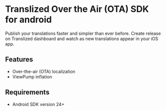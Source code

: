 # Translized Over the Air (OTA) SDK for android

Publish your translations faster and simpler than ever before.
Create release on Translized dashboard and watch as new translations appear in your iOS app.

## Features
- Over-the-air (OTA) localization
- ViewPump inflation

## Requirements
- Android SDK version 24+